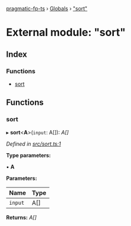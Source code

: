 [pragmatic-fp-ts](../README.md) › [Globals](../globals.md) › ["sort"](_sort_.md)

# External module: "sort"

## Index

### Functions

* [sort](_sort_.md#sort)

## Functions

###  sort

▸ **sort**<**A**>(`input`: A[]): *A[]*

*Defined in [src/sort.ts:1](https://github.com/hermann-p/pragmatic-fp-ts/blob/d13f3c1/src/sort.ts#L1)*

**Type parameters:**

▪ **A**

**Parameters:**

Name | Type |
------ | ------ |
`input` | A[] |

**Returns:** *A[]*
